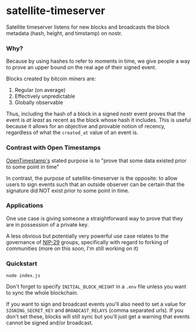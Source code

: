# satellite-timeserver

Satellite timeserver listens for new blocks and broadcasts the block metadata (hash, height, and timstamp) on nostr.

### Why?

Because by using hashes to refer to moments in time, we give people a way to prove an upper bound on the real age of their signed event.

Blocks created by bitcoin miners are:

1. Regular (on average)
2. Effectively unpredictable
3. Globally observable

Thus, including the hash of a block in a signed nostr event proves that the event is _at least_ as recent as the block whose hash it includes. This is useful because it allows for an objective and provable notion of recency, regardless of what the `created_at` value of an event is.

### Contrast with Open Timestamps

[OpenTimestamp's](https://opentimestamps.org/) stated purpose is to "prove that some data existed prior to some point in time"

In contrast, the purpose of satellite-timeserver is the opposite: to allow users to sign events such that an outside observer can be certain that the signature did NOT exist prior to some point in time.

### Applications

One use case is giving someone a straightforward way to prove that they are in possession of a private key.

A less obvious but potentially very powerful use case relates to the governance of [NIP-29](https://github.com/nostr-protocol/nips/blob/master/29.md) groups, specifically with regard to forking of communities (more on this soon, I'm still working on it)

### Quickstart

`node index.js`

Don't forget to specify `INITIAL_BLOCK_HEIGHT` in a `.env` file unless you want to sync the whole blockchain.

If you want to sign and broadcast events you'll also need to set a value for `SIGNING_SECRET_KEY` and `BROADCAST_RELAYS` (comma separated urls). If you don't set these, blocks will still sync but you'll just get a warning that events cannot be signed and/or broadcast.
